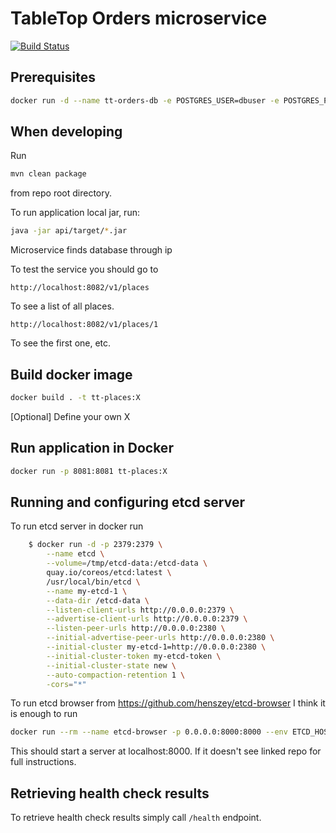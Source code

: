 # TableTop Orders microservice
[![Build Status](https://travis-ci.org/TableTopLtd/tt-orders.svg?branch=master)](https://travis-ci.org/TableTopLtd/tt-orders)
## Prerequisites

```bash
docker run -d --name tt-orders-db -e POSTGRES_USER=dbuser -e POSTGRES_PASSWORD=postgres -e POSTGRES_DB=order -p 5434:5432 postgres:latest
```

## When developing

Run
```bash
mvn clean package
```
from repo root directory.

To run application local jar, run:
```bash
java -jar api/target/*.jar
```

Microservice finds database through ip

To test the service you should go to
```
http://localhost:8082/v1/places
```
To see a list of all places.

```
http://localhost:8082/v1/places/1
```
To see the first one, etc.

## Build docker image
```bash
docker build . -t tt-places:X
```

[Optional] Define your own X

## Run application in Docker
```bash
docker run -p 8081:8081 tt-places:X
```


## Running and configuring etcd server

To run etcd server in docker run
```bash
    $ docker run -d -p 2379:2379 \
        --name etcd \
        --volume=/tmp/etcd-data:/etcd-data \
        quay.io/coreos/etcd:latest \
        /usr/local/bin/etcd \
        --name my-etcd-1 \
        --data-dir /etcd-data \
        --listen-client-urls http://0.0.0.0:2379 \
        --advertise-client-urls http://0.0.0.0:2379 \
        --listen-peer-urls http://0.0.0.0:2380 \
        --initial-advertise-peer-urls http://0.0.0.0:2380 \
        --initial-cluster my-etcd-1=http://0.0.0.0:2380 \
        --initial-cluster-token my-etcd-token \
        --initial-cluster-state new \
        --auto-compaction-retention 1 \
        -cors="*"
   ```
   
To run etcd browser from https://github.com/henszey/etcd-browser I think it is enough to run
```bash
docker run --rm --name etcd-browser -p 0.0.0.0:8000:8000 --env ETCD_HOST=10.10.0.1 --env AUTH_PASS=doe -t -i etcd-browser   
```
This should start a server at localhost:8000. If it doesn't see linked repo for full instructions.
   
   
## Retrieving health check results

To retrieve health check results simply call `/health` endpoint. 
